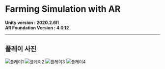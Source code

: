 # **Farming Simulation with AR**

**Unity version : 2020.2.6fl** <br/>
**AR Foundation Version : 4.0.12**

---
## 플레이 사진

![플레이1](https://user-images.githubusercontent.com/40491724/120630722-0e624780-c4a2-11eb-8f24-9b489b2d9b3e.jpg)
![플레이2](https://user-images.githubusercontent.com/40491724/120630726-0efade00-c4a2-11eb-8d3d-386da075f6b5.jpg)
![플레이3](https://user-images.githubusercontent.com/40491724/120630734-102c0b00-c4a2-11eb-86fa-c7bdef316af1.jpg)
![플레이4](https://user-images.githubusercontent.com/40491724/120630741-10c4a180-c4a2-11eb-8773-b3db1a19a3f7.jpg)
